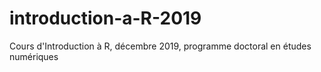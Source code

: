 # introduction-a-R-2019
 Cours d'Introduction à R, décembre 2019, programme doctoral en études numériques
